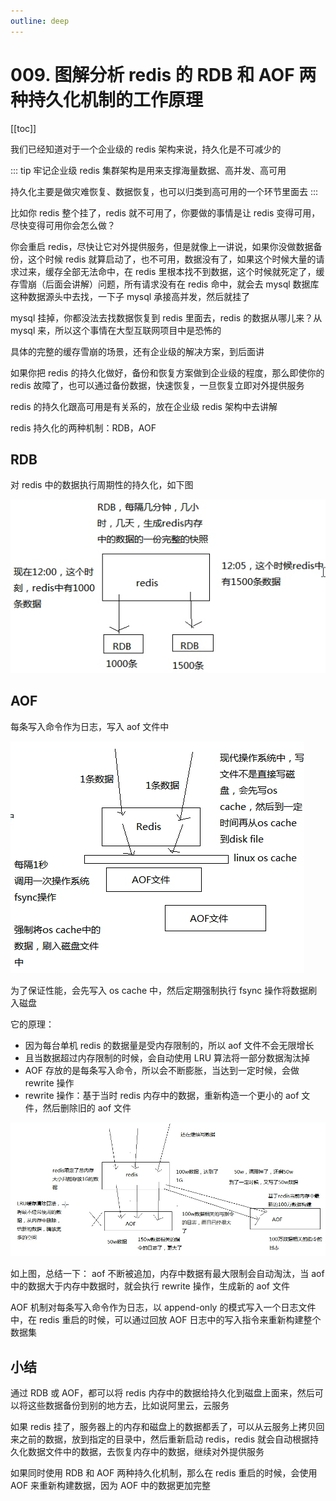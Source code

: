```yaml
---
outline: deep
---
```

# 009. 图解分析 redis 的 RDB 和 AOF 两种持久化机制的工作原理

[[toc]]

我们已经知道对于一个企业级的 redis 架构来说，持久化是不可减少的

::: tip
牢记企业级 redis 集群架构是用来支撑海量数据、高并发、高可用

持久化主要是做灾难恢复、数据恢复，也可以归类到高可用的一个环节里面去
:::

比如你 redis 整个挂了，redis 就不可用了，你要做的事情是让 redis 变得可用，尽快变得可用你会怎么做？

你会重启 redis，尽快让它对外提供服务，但是就像上一讲说，如果你没做数据备份，这个时候 redis 就算启动了，也不可用，数据没有了，如果这个时候大量的请求过来，缓存全部无法命中，在 redis 里根本找不到数据，这个时候就死定了，缓存雪崩（后面会讲解）问题，所有请求没有在 redis 命中，就会去 mysql 数据库这种数据源头中去找，一下子 mysql 承接高并发，然后就挂了

mysql 挂掉，你都没法去找数据恢复到 redis 里面去，redis 的数据从哪儿来？从 mysql 来，所以这个事情在大型互联网项目中是恐怖的

具体的完整的缓存雪崩的场景，还有企业级的解决方案，到后面讲

如果你把 redis 的持久化做好，备份和恢复方案做到企业级的程度，那么即使你的 redis 故障了，也可以通过备份数据，快速恢复，一旦恢复立即对外提供服务

redis 的持久化跟高可用是有关系的，放在企业级 redis 架构中去讲解

redis 持久化的两种机制：RDB，AOF

## RDB

对 redis 中的数据执行周期性的持久化，如下图

![](./assets/markdown-img-paste-20190318231710219.png)

## AOF

每条写入命令作为日志，写入 aof 文件中

![](./assets/markdown-img-paste-20190318232335407.png)

为了保证性能，会先写入 os cache 中，然后定期强制执行 fsync 操作将数据刷入磁盘

它的原理：

- 因为每台单机 redis 的数据量是受内存限制的，所以 aof 文件不会无限增长
- 且当数据超过内存限制的时候，会自动使用 LRU 算法将一部分数据淘汰掉
- AOF 存放的是每条写入命令，所以会不断膨胀，当达到一定时候，会做 rewrite 操作
- rewrite 操作：基于当时 redis 内存中的数据，重新构造一个更小的 aof 文件，然后删除旧的 aof 文件

![](./assets/markdown-img-paste-20190318233242200.png)

如上图，总结一下： aof 不断被追加，内存中数据有最大限制会自动淘汰，当 aof 中的数据大于内存中数据时，就会执行 rewrite 操作，生成新的 aof 文件

AOF 机制对每条写入命令作为日志，以 append-only 的模式写入一个日志文件中，在 redis 重启的时候，可以通过回放 AOF 日志中的写入指令来重新构建整个数据集

## 小结

通过 RDB 或 AOF，都可以将 redis 内存中的数据给持久化到磁盘上面来，然后可以将这些数据备份到别的地方去，比如说阿里云，云服务

如果 redis 挂了，服务器上的内存和磁盘上的数据都丢了，可以从云服务上拷贝回来之前的数据，放到指定的目录中，然后重新启动 redis，redis 就会自动根据持久化数据文件中的数据，去恢复内存中的数据，继续对外提供服务

如果同时使用 RDB 和 AOF 两种持久化机制，那么在 redis 重启的时候，会使用 AOF 来重新构建数据，因为 AOF 中的数据更加完整
